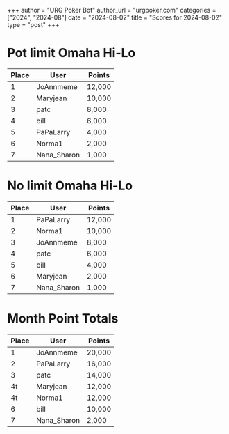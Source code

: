 +++
author = "URG Poker Bot"
author_url = "urgpoker.com"
categories = ["2024", "2024-08"]
date = "2024-08-02"
title = "Scores for 2024-08-02"
type = "post"
+++
# Pot limit Omaha Hi-Lo

| Place | User | Points |
|-------|------|--------|
| 1 | JoAnnmeme | 12,000 |
| 2 | Maryjean | 10,000 |
| 3 | patc | 8,000 |
| 4 | bill | 6,000 |
| 5 | PaPaLarry | 4,000 |
| 6 | Norma1 | 2,000 |
| 7 | Nana_Sharon | 1,000 |

# No limit Omaha Hi-Lo

| Place | User | Points |
|-------|------|--------|
| 1 | PaPaLarry | 12,000 |
| 2 | Norma1 | 10,000 |
| 3 | JoAnnmeme | 8,000 |
| 4 | patc | 6,000 |
| 5 | bill | 4,000 |
| 6 | Maryjean | 2,000 |
| 7 | Nana_Sharon | 1,000 |

# Month Point Totals

| Place | User | Points |
|-------|------|--------|
| 1 | JoAnnmeme | 20,000 |
| 2 | PaPaLarry | 16,000 |
| 3 | patc | 14,000 |
| 4t | Maryjean | 12,000 |
| 4t | Norma1 | 12,000 |
| 6 | bill | 10,000 |
| 7 | Nana_Sharon | 2,000 |
